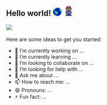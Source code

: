 ## Hello world!  <img src="https://github.com/SatYu26/SatYu26/blob/master/Assets/Earth.gif" width="24px"> <img src="https://github.com/SatYu26/SatYu26/blob/master/Assets/Mario_Hello_Big.gif" width="28px">


<img src="https://devicons.github.io/devicon/devicon.git/icons/angularjs/angularjs-original.svg" height="40"/>

Here are some ideas to get you started:

- 🔭 I’m currently working on ...
- 🌱 I’m currently learning ...
- 👯 I’m looking to collaborate on ...
- 🤔 I’m looking for help with ...
- 💬 Ask me about ...
- 📫 How to reach me: ...
- 😄 Pronouns: ...
- ⚡ Fun fact: ...

 
